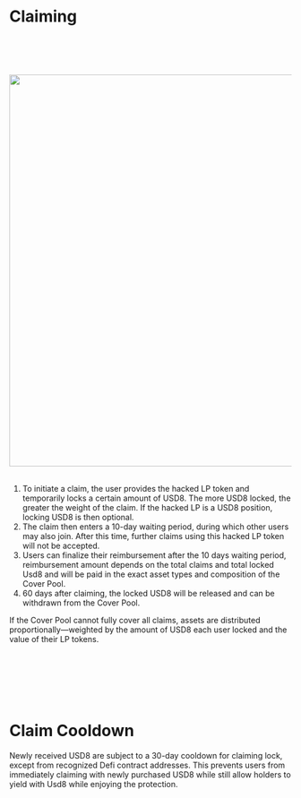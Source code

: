 # Claiming

<br/><br/><br/><br/><img src="/assets/claiming.png" width="700px" /><br/><br/>

1. To initiate a claim, the user provides the hacked LP token and temporarily locks a certain amount of USD8. The more USD8 locked, the greater the weight of the claim. If the hacked LP is a USD8 position, locking USD8 is then optional.
2. The claim then enters a 10-day waiting period, during which other users may also join. After this time, further claims using this hacked LP token will not be accepted.
3. Users can finalize their reimbursement after the 10 days waiting period, reimbursement amount depends on the total claims and total locked Usd8 and will be paid in the exact asset types and composition of the Cover Pool.
4. 60 days after claiming, the locked USD8 will be released and can be withdrawn from the Cover Pool.

If the Cover Pool cannot fully cover all claims, assets are distributed proportionally—weighted by the amount of USD8 each user locked and the value of their LP tokens. <br/><br/>

<br/><br/><br/><br/>

# Claim Cooldown

Newly received USD8 are subject to a 30-day cooldown for claiming lock, except from recognized Defi contract addresses. This prevents users from immediately claiming with newly purchased USD8 while still allow holders to yield with Usd8 while enjoying the protection.